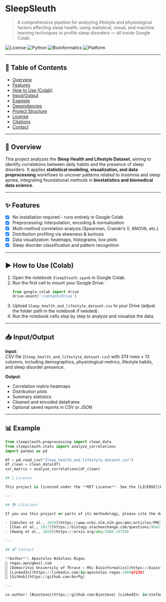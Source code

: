 # SleepSleuth

> A comprehensive pipeline for analyzing lifestyle and physiological factors affecting sleep health, using statistical, visual, and machine learning techniques to profile sleep disorders — all inside Google Colab.

![License](https://img.shields.io/github/license/Apostolos-Rigas/sleepsleuth)
![Python](https://img.shields.io/badge/python-3.8+-blue)
![Bioinformatics](https://img.shields.io/badge/domain-bioinformatics-green)
![Platform](https://img.shields.io/badge/platform-Google_Colab-orange)

---

## 📖 Table of Contents

- [Overview](#-overview)
- [Features](#-features)
- [How to Use (Colab)](#-how-to-use-colab)
- [Input/Output](#-inputoutput)
- [Example](#-example)
- [Dependencies](#-dependencies)
- [Project Structure](#-project-structure)
- [License](#-license)
- [Citations](#-citations)
- [Contact](#-contact)

---

## 🧬 Overview

This project analyzes the **Sleep Health and Lifestyle Dataset**, aiming to identify correlations between daily habits and the presence of sleep disorders. It applies **statistical modeling, visualization, and data preprocessing** workflows to uncover patterns related to insomnia and sleep apnea, integrating foundational methods in **biostatistics and biomedical data science**.

---

## ✨ Features

- [x] No installation required - runs entirely in Google Colab
- [x] Preprocessing: interpolation, encoding & normalization
- [x] Multi-method correlation analysis (Spearman, Cramér’s V, ANOVA, etc.)
- [x] Distribution profiling via skewness & kurtosis
- [x] Data visualization: heatmaps, histograms, box plots
- [x] Sleep disorder classification and pattern recognition

---

## ▶️ How to Use (Colab)

1. Open the notebook `SleepSleuth.ipynb` in Google Colab.
2. Run the first cell to mount your Google Drive:
    ```python
    from google.colab import drive
    drive.mount('/content/drive')
    ```
3. Upload `Sleep_health_and_lifestyle_dataset.csv` to your Drive (adjust the folder path in the notebook if needed).
4. Run the notebook cells step by step to analyze and visualize the data.

---

## 📥 Input/Output

**Input**:  
CSV file (`Sleep_health_and_lifestyle_dataset.csv`) with 374 rows × 13 columns, including demographics, physiological metrics, lifestyle habits, and sleep disorder presence.

**Output**:  
- Correlation matrix heatmaps
- Distribution plots
- Summary statistics
- Cleaned and encoded dataframe
- Optional saved reports in CSV or JSON

---

## 📊 Example

```python
from sleepsleuth.preprocessing import clean_data
from sleepsleuth.stats import analyze_correlations
import pandas as pd

df = pd.read_csv("Sleep_health_and_lifestyle_dataset.csv")
df_clean = clean_data(df)
cor_matrix = analyze_correlations(df_clean)

## 🪪 License

This project is licensed under the **MIT License**. See the [LICENSE](LICENSE) file for details.

---

## 📚 Citations

If you use this project or parts of its methodology, please cite the dataset and core references:

- [Sánchez et al., 2019](https://www.ncbi.nlm.nih.gov/pmc/articles/PMC7256928/)
- [Chan et al., 2017](https://biology.stackexchange.com/questions/46427/)
- [Hwang et al., 2020](https://arxiv.org/abs/2008.10758)

---

## 📬 Contact

**Author**: Apostolos-Nikolaos Rigas  
📧 regas.apn@gmail.com  
🏫 [Democritus University of Thrace – MSc Bioinformatics](https://bioinfo.mbg.duth.gr/)  
🔗 [LinkedIn](https://linkedin.com/in/apostolos-regas-1908a7239)  
🔗 [GitHub](https://github.com/AnrPg)

---

co-author: [Biosteve](https://github.com/Biosteve) (LinkedIn: in/stefanos-fragkoulis-333341205 )
